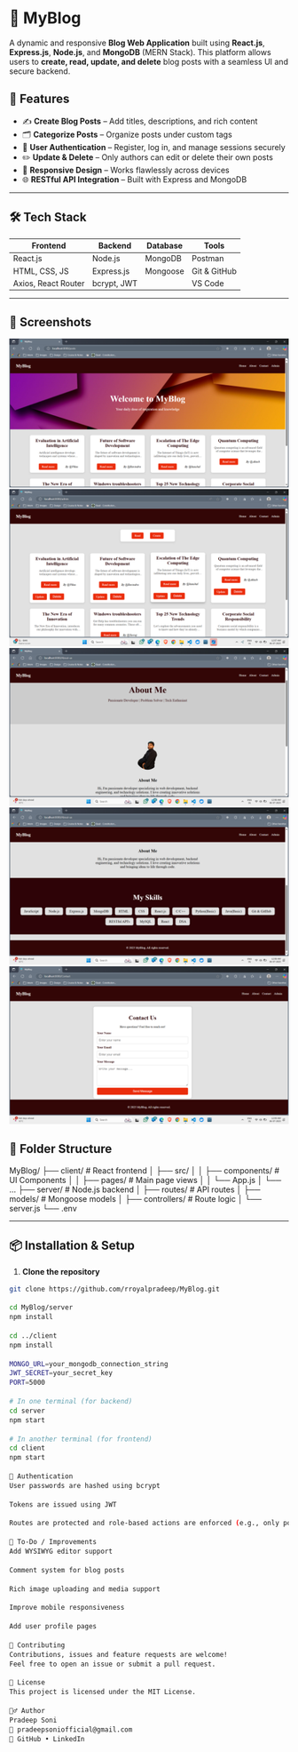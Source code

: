 # 📝 MyBlog

A dynamic and responsive **Blog Web Application** built using **React.js**, **Express.js**, **Node.js**, and **MongoDB** (MERN Stack). This platform allows users to **create, read, update, and delete** blog posts with a seamless UI and secure backend.

## 🚀 Features

- ✍️ **Create Blog Posts** – Add titles, descriptions, and rich content
- 🗂️ **Categorize Posts** – Organize posts under custom tags
- 🔐 **User Authentication** – Register, log in, and manage sessions securely
- ✏️ **Update & Delete** – Only authors can edit or delete their own posts
- 📱 **Responsive Design** – Works flawlessly across devices
- 🌐 **RESTful API Integration** – Built with Express and MongoDB

---

## 🛠️ Tech Stack

| Frontend        | Backend         | Database  | Tools       |
|-----------------|------------------|-----------|-------------|
| React.js        | Node.js          | MongoDB   | Postman     |
| HTML, CSS, JS   | Express.js       | Mongoose  | Git & GitHub |
| Axios, React Router | bcrypt, JWT |           | VS Code     |

---

## 📸 Screenshots

![MyBlog Homepage](Images/homepage.png)
![Admin Panel](Images/admin_panel.png)
![About Me](Images/about_me.png)
![Skills Set](Images/skills_set.png)
![Contact Us](Images/contact_us.png)


## 📂 Folder Structure


MyBlog/
├── client/ # React frontend
│ ├── src/
│ │ ├── components/ # UI Components
│ │ ├── pages/ # Main page views
│ │ └── App.js
│ └── ...
├── server/ # Node.js backend
│ ├── routes/ # API routes
│ ├── models/ # Mongoose models
│ ├── controllers/ # Route logic
│ └── server.js
└── .env



---

## 📦 Installation & Setup

1. **Clone the repository**
```bash
git clone https://github.com/rroyalpradeep/MyBlog.git

cd MyBlog/server
npm install

cd ../client
npm install

MONGO_URL=your_mongodb_connection_string
JWT_SECRET=your_secret_key
PORT=5000

# In one terminal (for backend)
cd server
npm start

# In another terminal (for frontend)
cd client
npm start

🔐 Authentication
User passwords are hashed using bcrypt

Tokens are issued using JWT

Routes are protected and role-based actions are enforced (e.g., only post authors can edit/delete)

📌 To-Do / Improvements
Add WYSIWYG editor support

Comment system for blog posts

Rich image uploading and media support

Improve mobile responsiveness

Add user profile pages

🤝 Contributing
Contributions, issues and feature requests are welcome!
Feel free to open an issue or submit a pull request.

📄 License
This project is licensed under the MIT License.

🙋‍♂️ Author
Pradeep Soni
📧 pradeepsoniofficial@gmail.com
🔗 GitHub • LinkedIn

